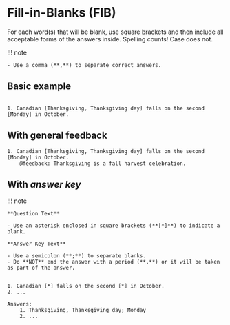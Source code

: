 # Fill-in-Blanks (FIB)

For each word(s) that will be blank, use square brackets and then include all acceptable forms of the answers inside. Spelling counts! Case does not.

!!! note

    - Use a comma (**,**) to separate correct answers.

## Basic example

<!-- markdownlint-disable MD046 -->
```text

1. Canadian [Thanksgiving, Thanksgiving day] falls on the second [Monday] in October.

```

## With general feedback

    1. Canadian [Thanksgiving, Thanksgiving day] falls on the second [Monday] in October.
        @feedback: Thanksgiving is a fall harvest celebration.

## With *answer key*

!!! note

    **Question Text**

    - Use an asterisk enclosed in square brackets (**[*]**) to indicate a blank.

    **Answer Key Text**

    - Use a semicolon (**;**) to separate blanks.
    - Do **NOT** end the answer with a period (**.**) or it will be taken as part of the answer.

```text

1. Canadian [*] falls on the second [*] in October.
2. ...

Answers:
    1. Thanksgiving, Thanksgiving day; Monday
    2. ...

```
